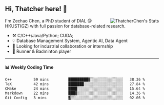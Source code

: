 ## Hi, Thatcher here! :wave:

<img align="right" src="https://github-readme-stats.vercel.app/api?username=thatcherchen&title_color=333&text_color=777" alt="ThatcherChen's Stats" >

I'm Zechao Chen, a PhD student of DIAL @ HKUST(GZ) with full passion for database-related research.

- :hammer_and_pick:  C/C++/Java/Python; CUDA;
- :bulb:  Database Management System, Agentic AI, Data Agent
- :telescope:  Looking for industrial collaboration or internship
- :seedling:  Runner & Badminton player

---

#### :bar_chart: Weekly Coding Time

<!--START_SECTION:waka-->

```txt
C++          59 mins         █████████▓░░░░░░░░░░░░░░░   38.36 %
TeX          42 mins         ███████░░░░░░░░░░░░░░░░░░   27.84 %
CMake        24 mins         ████░░░░░░░░░░░░░░░░░░░░░   15.64 %
Markdown     22 mins         ███▓░░░░░░░░░░░░░░░░░░░░░   14.36 %
Git Config   3 mins          ▓░░░░░░░░░░░░░░░░░░░░░░░░   02.06 %
```

<!--END_SECTION:waka-->
